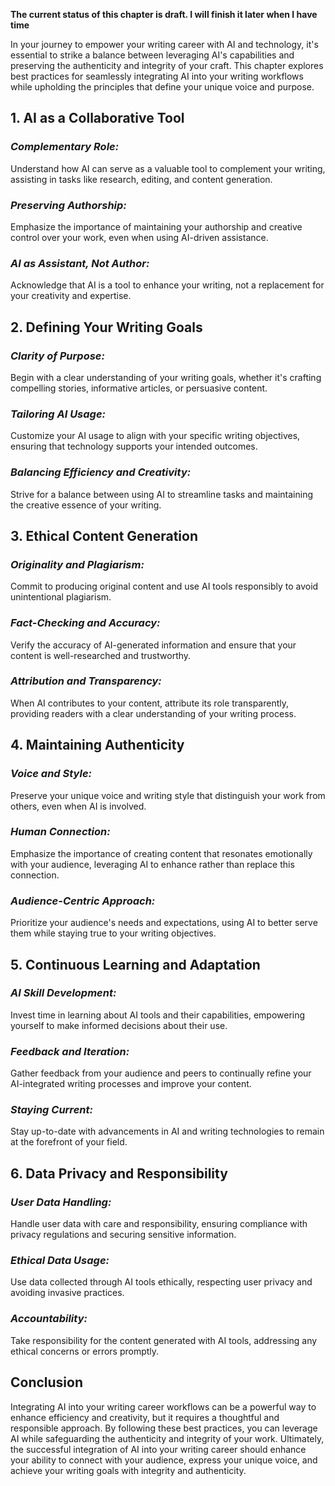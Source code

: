 **The current status of this chapter is draft. I will finish it later when I have time**

In your journey to empower your writing career with AI and technology, it's essential to strike a balance between leveraging AI's capabilities and preserving the authenticity and integrity of your craft. This chapter explores best practices for seamlessly integrating AI into your writing workflows while upholding the principles that define your unique voice and purpose.

**1. AI as a Collaborative Tool**
---------------------------------

### *Complementary Role:*

Understand how AI can serve as a valuable tool to complement your writing, assisting in tasks like research, editing, and content generation.

### *Preserving Authorship:*

Emphasize the importance of maintaining your authorship and creative control over your work, even when using AI-driven assistance.

### *AI as Assistant, Not Author:*

Acknowledge that AI is a tool to enhance your writing, not a replacement for your creativity and expertise.

**2. Defining Your Writing Goals**
----------------------------------

### *Clarity of Purpose:*

Begin with a clear understanding of your writing goals, whether it's crafting compelling stories, informative articles, or persuasive content.

### *Tailoring AI Usage:*

Customize your AI usage to align with your specific writing objectives, ensuring that technology supports your intended outcomes.

### *Balancing Efficiency and Creativity:*

Strive for a balance between using AI to streamline tasks and maintaining the creative essence of your writing.

**3. Ethical Content Generation**
---------------------------------

### *Originality and Plagiarism:*

Commit to producing original content and use AI tools responsibly to avoid unintentional plagiarism.

### *Fact-Checking and Accuracy:*

Verify the accuracy of AI-generated information and ensure that your content is well-researched and trustworthy.

### *Attribution and Transparency:*

When AI contributes to your content, attribute its role transparently, providing readers with a clear understanding of your writing process.

**4. Maintaining Authenticity**
-------------------------------

### *Voice and Style:*

Preserve your unique voice and writing style that distinguish your work from others, even when AI is involved.

### *Human Connection:*

Emphasize the importance of creating content that resonates emotionally with your audience, leveraging AI to enhance rather than replace this connection.

### *Audience-Centric Approach:*

Prioritize your audience's needs and expectations, using AI to better serve them while staying true to your writing objectives.

**5. Continuous Learning and Adaptation**
-----------------------------------------

### *AI Skill Development:*

Invest time in learning about AI tools and their capabilities, empowering yourself to make informed decisions about their use.

### *Feedback and Iteration:*

Gather feedback from your audience and peers to continually refine your AI-integrated writing processes and improve your content.

### *Staying Current:*

Stay up-to-date with advancements in AI and writing technologies to remain at the forefront of your field.

**6. Data Privacy and Responsibility**
--------------------------------------

### *User Data Handling:*

Handle user data with care and responsibility, ensuring compliance with privacy regulations and securing sensitive information.

### *Ethical Data Usage:*

Use data collected through AI tools ethically, respecting user privacy and avoiding invasive practices.

### *Accountability:*

Take responsibility for the content generated with AI tools, addressing any ethical concerns or errors promptly.

**Conclusion**
--------------

Integrating AI into your writing career workflows can be a powerful way to enhance efficiency and creativity, but it requires a thoughtful and responsible approach. By following these best practices, you can leverage AI while safeguarding the authenticity and integrity of your work. Ultimately, the successful integration of AI into your writing career should enhance your ability to connect with your audience, express your unique voice, and achieve your writing goals with integrity and authenticity.
